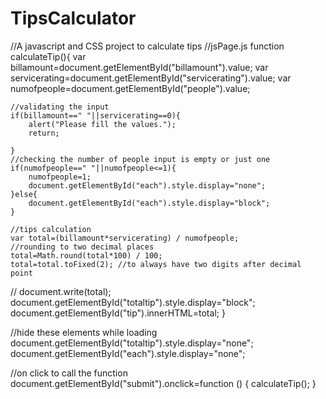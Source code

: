 # TipsCalculator
//A javascript and CSS project to calculate tips
//jsPage.js
function calculateTip(){
    var billamount=document.getElementById("billamount").value;
    var servicerating=document.getElementById("servicerating").value;
    var numofpeople=document.getElementById("people").value;

    //validating the input
    if(billamount==" "||servicerating==0){
        alert("Please fill the values.");
        return;

    }
    //checking the number of people input is empty or just one
    if(numofpeople==" "||numofpeople<=1){
        numofpeople=1;
        document.getElementById("each").style.display="none";
    }else{
        document.getElementById("each").style.display="block";
    }

    //tips calculation
    var total=(billamount*servicerating) / numofpeople;
    //rounding to two decimal places
    total=Math.round(total*100) / 100;
    total=total.toFixed(2); //to always have two digits after decimal point
   // document.write(total);
    document.getElementById("totaltip").style.display="block";
    document.getElementById("tip").innerHTML=total;
}

//hide these elements while loading
document.getElementById("totaltip").style.display="none";
document.getElementById("each").style.display="none";

//on click to call the function
document.getElementById("submit").onclick=function () {
    calculateTip();
}

